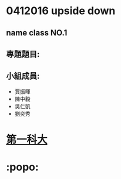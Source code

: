 # 0412016 upside down

## name class NO.1

## 專題題目:

## 小組成員:

* 賈振暉
* 陳中毅
* 吳仁凱
* 劉奕秀

# [**第一科大**](http://www.nkfust.edu.tw/bin/home.php)

# :popo: